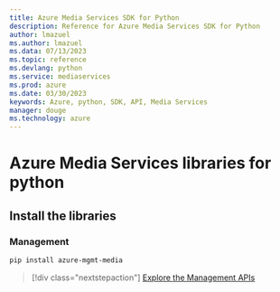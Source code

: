 ```yaml
---
title: Azure Media Services SDK for Python
description: Reference for Azure Media Services SDK for Python
author: lmazuel
ms.author: lmazuel
ms.data: 07/13/2023
ms.topic: reference
ms.devlang: python
ms.service: mediaservices
ms.prod: azure
ms.date: 03/30/2023
keywords: Azure, python, SDK, API, Media Services
manager: douge
ms.technology: azure
---
```

# Azure Media Services libraries for python

## Install the libraries


### Management

```bash
pip install azure-mgmt-media
```
> [!div class="nextstepaction"]
> [Explore the Management APIs](/python/api/overview/azure/mediaservices/management)
